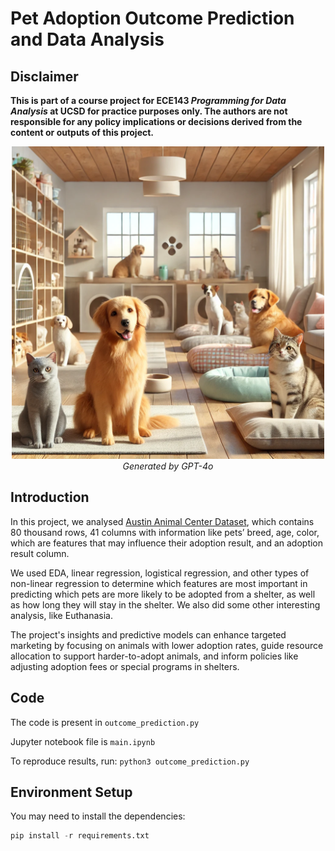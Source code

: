 # Pet Adoption Outcome Prediction and Data Analysis
 
## Disclaimer
**This is part of a course project for ECE143 *Programming for Data Analysis* at UCSD for practice purposes only. The authors are not responsible for any policy implications or decisions derived from the content or outputs of this project.**


<p align="center">
  <img src="./assets/dog_cats_in_shelter" alt="A cozy shelter for cats and dogs" width="500" height="auto">
  <br>
  <em>Generated by GPT-4o</em>
</p>

## Introduction
In this project, we analysed [Austin Animal Center Dataset](https://www.kaggle.com/datasets/aaronschlegel/austin-animal-center-shelter-intakes-and-outcomes/data?select=aac_intakes_outcomes.csv), which contains 80 thousand rows, 41 columns with information like pets’ breed, age, color, which are features that may influence their adoption result, and an adoption result column.

We used EDA, linear regression, logistical regression, and other types of non-linear regression to determine which features are most important in predicting which pets are more likely to be adopted from a shelter, as well as how long they will stay in the shelter. We also did some other interesting analysis, like Euthanasia.

The project's insights and predictive models can enhance targeted marketing by focusing on animals with lower adoption rates, guide resource allocation to support harder-to-adopt animals, and inform policies like adjusting adoption fees or special programs in shelters.

## Code
The code is present in ```outcome_prediction.py```

Jupyter notebook file is ```main.ipynb```

To reproduce results, run:
```python3 outcome_prediction.py```


## Environment Setup
You may need to install the dependencies:
```python
pip install -r requirements.txt
```
